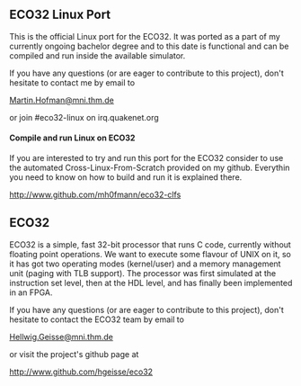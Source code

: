 ## ECO32 Linux Port
This is the official Linux port for the ECO32.
It was ported as a part of my currently ongoing bachelor degree and to this date
is functional and can be compiled and run inside the available simulator.

If you have any questions (or are eager to contribute to this
project), don't hesitate to contact me by email to

Martin.Hofman@mni.thm.de

or join #eco32-linux on irq.quakenet.org

#### Compile and run Linux on ECO32
If you are interested to try and run this port for the ECO32 consider to use the automated
Cross-Linux-From-Scratch provided on my github. Everythin you need to know on how to build
and run it is explained there.

http://www.github.com/mh0fmann/eco32-clfs

## ECO32
ECO32 is a simple, fast 32-bit processor that runs C code, currently
without floating point operations. We want to execute some flavour
of UNIX on it, so it has got two operating modes (kernel/user) and
a memory management unit (paging with TLB support). The processor
was first simulated at the instruction set level, then at the HDL
level, and has finally been implemented in an FPGA.

If you have any questions (or are eager to contribute to this
project), don't hesitate to contact the ECO32 team by email to

Hellwig.Geisse@mni.thm.de

or visit the project's github page at

http://www.github.com/hgeisse/eco32
